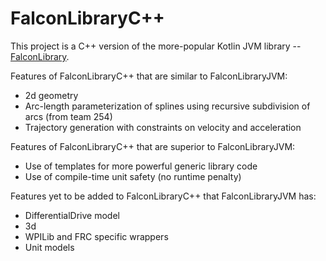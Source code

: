 # FalconLibraryC++

This project is a C++ version of the more-popular Kotlin JVM library -- [FalconLibrary](https://github.com/5190GreenHopeRobotics/FalconLibrary/).

Features of FalconLibraryC++ that are similar to FalconLibraryJVM:
 * 2d geometry
 * Arc-length parameterization of splines using recursive subdivision of arcs (from team 254)
 * Trajectory generation with constraints on velocity and acceleration
 
Features of FalconLibraryC++ that are superior to FalconLibraryJVM:
 * Use of templates for more powerful generic library code
 * Use of compile-time unit safety (no runtime penalty)
 
Features yet to be added to FalconLibraryC++ that FalconLibraryJVM has:
 * DifferentialDrive model
 * 3d
 * WPILib and FRC specific wrappers
 * Unit models
 
